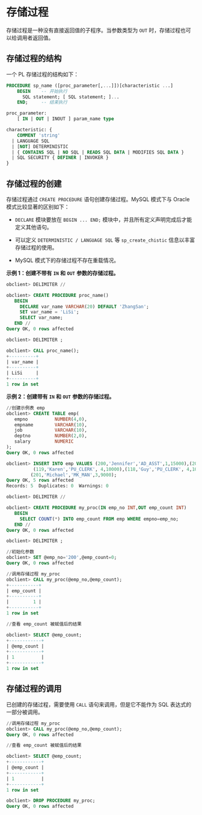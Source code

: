 存储过程 
=========================

存储过程是一种没有直接返回值的子程序。当参数类型为 `OUT` 时，存储过程也可以给调用者返回值。

存储过程的结构 
----------------------------

一个 PL 存储过程的结构如下：

```sql
PROCEDURE sp_name ([proc_parameter[,...]])[characteristic ...] 
    BEGIN    -- 开始执行
      SQL statement; [ SQL statement; ]...
    END;     -- 结束执行

proc_parameter:
    [ IN | OUT | INOUT ] param_name type

characteristic: {
    COMMENT 'string'
  | LANGUAGE SQL
  | [NOT] DETERMINISTIC
  | { CONTAINS SQL | NO SQL | READS SQL DATA | MODIFIES SQL DATA }
  | SQL SECURITY { DEFINER | INVOKER }
}
```



存储过程的创建 
----------------------------

存储过程通过 `CREATE PROCEDURE` 语句创建存储过程。MySQL 模式下与 Oracle 模式比较显著的区别如下：

* `DECLARE` 模块要放在 `BEGIN ... END;` 模块中，并且所有定义声明完成后才能定义其他语句。

  

* 可以定义 `DETERMINISTIC / LANGUAGE SQL` 等 `sp_create_chistic` 信息以丰富存储过程的使用。

  

* MySQL 模式下的存储过程不存在重载情况。

  




**示例 1：创建不带有** **`IN`** **和** **`OUT`** **参数的存储过程。** 

```sql
obclient> DELIMITER //

obclient> CREATE PROCEDURE proc_name()
   BEGIN
     DECLARE var_name VARCHAR(20) DEFAULT 'ZhangSan';  
     SET var_name = 'LiSi'; 
     SELECT var_name;
   END //
Query OK, 0 rows affected

obclient> DELIMITER ;

obclient> CALL proc_name();
+----------+
| var_name | 
+----------+
| LiSi     |
+----------+
1 row in set 
```



**示例 2：创建带有** **`IN`** **和** **`OUT`** **参数的存储过程。** 

```sql
//创建示例表 emp
obclient> CREATE TABLE emp(  
   empno          NUMBER(4,0),  
   empname        VARCHAR(10),  
   job            VARCHAR(10),   
   deptno         NUMBER(2,0), 
   salary         NUMERIC  
);
Query OK, 0 rows affected 

obclient> INSERT INTO emp VALUES (200,'Jennifer','AD_ASST',1,15000),(202,'Pat','MK_REP',2,12000),
          (119,'Karen','PU_CLERK', 4,10000),(118,'Guy','PU_CLERK', 4,10000), 
         (201,'Michael','MK_MAN',3,9000);
Query OK, 5 rows affected 
Records: 5  Duplicates: 0  Warnings: 0

obclient> DELIMITER //

obclient> CREATE PROCEDURE my_proc(IN emp_no INT,OUT emp_count INT)
   BEGIN
     SELECT COUNT(*) INTO emp_count FROM emp WHERE empno=emp_no;
   END //
Query OK, 0 rows affected

obclient> DELIMITER ;

//初始化参数
obclient> SET @emp_no='200',@emp_count=0;
Query OK, 0 rows affected

//调用存储过程 my_proc
obclient> CALL my_proc(@emp_no,@emp_count);
+-----------+
| emp_count |
+-----------+
|         1 |
+-----------+
1 row in set

//查看 emp_count 被赋值后的结果

obclient> SELECT @emp_count;
+------------+
| @emp_count | 
+------------+
| 1          |
+------------+
1 row in set
```



存储过程的调用 
----------------------------

已创建的存储过程，需要使用 `CALL` 语句来调用，但是它不能作为 SQL 表达式的一部分被调用。

```sql
//调用存储过程 my_proc
obclient> CALL my_proc(@emp_no,@emp_count);
Query OK, 0 rows affected

//查看 emp_count 被赋值后的结果

obclient> SELECT @emp_count;
+------------+
| @emp_count | 
+------------+
| 1          |
+------------+
1 row in set

obclient> DROP PROCEDURE my_proc;
Query OK, 0 rows affected
```



